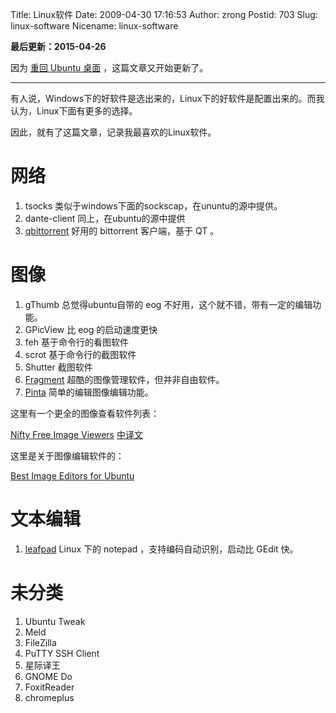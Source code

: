 Title: Linux软件
Date: 2009-04-30 17:16:53
Author: zrong
Postid: 703
Slug: linux-software
Nicename: linux-software

**最后更新：2015-04-26**

因为 [重回 Ubuntu 桌面][1] ，这篇文章又开始更新了。

----

有人说，Windows下的好软件是选出来的，Linux下的好软件是配置出来的。而我认为，Linux下面有更多的选择。  

因此，就有了这篇文章，记录我最喜欢的Linux软件。

# 网络

1. tsocks 类似于windows下面的sockscap，在ununtu的源中提供。
2. dante-client 同上，在ubuntu的源中提供
3. [qbittorrent][2] 好用的 bittorrent 客户端，基于 QT 。

# 图像

1. gThumb 总觉得ubuntu自带的 eog 不好用，这个就不错，带有一定的编辑功能。
2. GPicView 比 eog 的启动速度更快
3. feh 基于命令行的看图软件
4. scrot 基于命令行的截图软件
5. Shutter 截图软件
6. [Fragment][5] 超酷的图像管理软件，但并非自由软件。
7. [Pinta][6] 简单的编辑图像编辑功能。

这里有一个更全的图像查看软件列表：

[Nifty Free Image Viewers][3] [中译文][4]

这里是关于图像编辑软件的：

[Best Image Editors for Ubuntu][7]

# 文本编辑

1. [leafpad][8] Linux 下的 notepad ，支持编码自动识别，启动比 GEdit 快。

# 未分类

1.  Ubuntu Tweak
1.  Meld
1.  FileZilla
1.  PuTTY SSH Client
1.  星际译王
1.  GNOME Do
1.  FoxitReader
1. chromeplus

[1]:http://zengrong.net/post/2262.htm 
[2]: http://qbittorrent.com
[3]: http://www.linuxlinks.com/article/20141018070111434/ImageViewers.html
[4]: http://linux.cn/article-4066-1.html
[5]: http://www.fragmentapp.info/
[6]: http://pinta-project.com/
[7]: http://www.junauza.com/2012/09/best-image-editors-for-ubuntu.html
[8]: http://www.linuxalt.com/linux-software/leafpad.html
